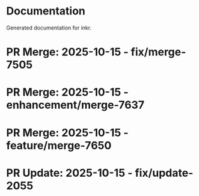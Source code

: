 # Documentation

Generated documentation for inkr.

# PR Merge: 2025-10-15 - fix/merge-7505

# PR Merge: 2025-10-15 - enhancement/merge-7637

# PR Merge: 2025-10-15 - feature/merge-7650

# PR Update: 2025-10-15 - fix/update-2055
